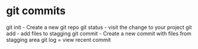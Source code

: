 # git commits

git init - Create a new git repo
git status - visit the change to your project 
git add - add files to stagging 
git commit - Create a new commit with files from stagging area
git log = view recent commit

